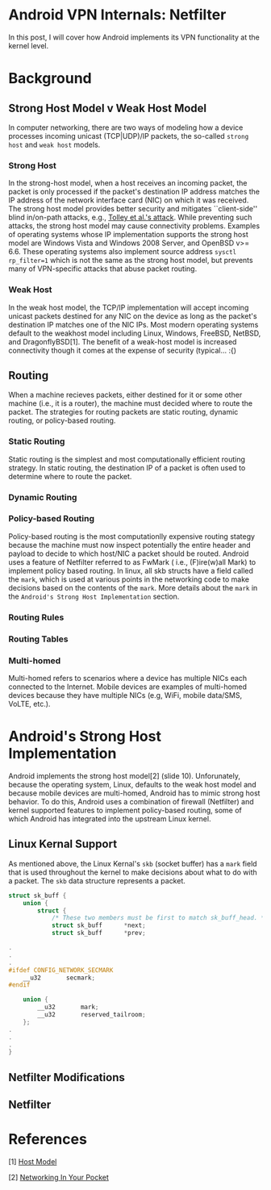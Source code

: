 # Android VPN Internals: Netfilter

In this post, I will cover how Android implements its VPN functionality at the kernel level.

# Background

## Strong Host Model v Weak Host Model

In computer networking, there are two ways of modeling how a device processes
incoming unicast (TCP|UDP)/IP packets, the so-called `strong host` and
`weak host` models. 

### Strong Host

In the strong-host model, when a host receives an incoming packet, the packet
is only processed if the packet's destination IP address matches the IP address
of the network interface card (NIC) on which it was received.  The strong host
model provides better security and mitigates ``client-side'' blind in/on-path
attacks, e.g., [Tolley et al.'s
attack](https://www.usenix.org/system/files/sec21-tolley.pdf). While preventing
such attacks, the strong host model may cause connectivity problems. Examples
of operating systems whose IP implementation supports the strong host model are
Windows Vista and Windows 2008 Server, and OpenBSD v>= 6.6. These operating
systems also implement source address `sysctl rp_filter=1` which is not the
same as the strong host model, but prevents many of VPN-specific attacks that
abuse packet routing.

### Weak Host

In the weak host model, the TCP/IP implementation will accept incoming unicast
packets destined for any NIC on the device as long as the packet's destination
IP matches one of the NIC IPs. Most modern operating systems default to the
weakhost model including Linux, Windows, FreeBSD, NetBSD, and DragonflyBSD[1].
The benefit of a weak-host model is increased connectivity though it comes
at the expense of security (typical... :{)

## Routing 

When a machine recieves packets, either destined for it or some other machine (i.e., it is a router),
the machine must decided where to route the packet. The strategies for routing packets are static routing,
dynamic routing, or policy-based routing.

### Static Routing

Static routing is the simplest and most computationally efficient routing
strategy. In static routing, the destination IP of a packet is often used to
determine where to route the packet.

### Dynamic Routing

### Policy-based Routing 

Policy-based routing is the most computationlly expensive routing stategy because
the machine must now inspect potentially the entire header and payload to decide
to which host/NIC a packet should be routed. Android uses a feature of Netfilter
referred to as FwMark ( i.e., (F)ire(w)all Mark) to implement policy based routing.
In linux, all skb structs have a field called the `mark`, which is used at various
points in the networking code to make decisions based on the contents of the `mark`.
More details about the `mark` in the `Android's Strong Host Implementation` section.

### Routing Rules

### Routing Tables

### Multi-homed

Multi-homed refers to scenarios where a device has multiple NICs each connected to
the Internet. Mobile devices are examples of multi-homed devices because they have
multiple NICs (e.g, WiFi, mobile data/SMS, VoLTE, etc.).

# Android's Strong Host Implementation 

Android implements the strong host model[2] (slide 10). Unforunately, because
the operating system, Linux, defaults to the weak host model and because mobile
devices are multi-homed, Android has to mimic strong host behavior. To do this,
Android uses a combination of firewall (Netfilter) and kernel supported
features to implement policy-based routing, some of which Android has
integrated into the upstream Linux kernel.

## Linux Kernal Support

As mentioned above, the Linux Kernal's `skb` (socket buffer) has a `mark` field that 
is used throughout the kernel to make decisions about what to do with a packet. The 
`skb` data structure represents a packet.

```c
struct sk_buff {
	union {
		struct {
			/* These two members must be first to match sk_buff_head. */
			struct sk_buff		*next;
			struct sk_buff		*prev;

.
.
.
#ifdef CONFIG_NETWORK_SECMARK
	__u32		secmark;
#endif

	union {
		__u32		mark;
		__u32		reserved_tailroom;
	};
.
.
.
}
```

## Netfilter Modifications

## Netfilter

# References

[1] [Host Model](https://en.wikipedia.org/wiki/Host_model)

[2] [Networking In Your Pocket](https://netdevconf.info/1.1/proceedings/slides/colitti-kline-linux-networking-android-devices.pdf)
